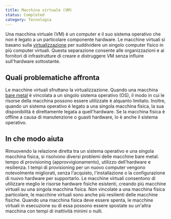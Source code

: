 ```yaml
---
title: Macchina virtuale (VM)
status: Completed
category: Tecnologia
---
```




Una macchina virtuale (VM) è un computer e il suo sistema operativo che non è legato a un particolare componente hardware. Le macchine virtuali si basano sulla [virtualizzazione](/it/virtualization/) per suddividere un singolo computer fisico in più computer virtuali. Questa separazione consente alle organizzazioni e ai fornitori di infrastrutture di creare e distruggere VM senza influire sull'hardware sottostante.

## Quali problematiche affronta

Le macchine virtuali sfruttano la virtualizzazione. Quando una macchina [bare metal](/it/bare-metal-machine/) è vincolata a un singolo sistema operativo (OS), il modo in cui le risorse della macchina possono essere utilizzate è alquanto limitato. Inoltre, quando un sistema operativo è legato a una singola macchina fisica, la sua disponibilità è direttamente legata a quell'hardware. Se la macchina fisica è offline a causa di manutenzione o guasti hardware, lo è anche il sistema operativo.

## In che modo aiuta

Rimuovendo la relazione diretta tra un sistema operativo e una singola macchina fisica, si risolvono diversi problemi delle macchine bare metal: tempo di provisioning (approvvigionamento), utilizzo dell'hardware e resilienza.
I tempi di provisioning per un nuovo computer vengono notevolmente migliorati, senza l'acquisto, l'installazione o la configurazione di nuovo hardware per supportarlo. Le macchine virtuali consentono di utilizzare meglio le risorse hardware fisiche esistenti, creando più macchine virtuali su una singola macchina fisica. Non vincolate a una macchina fisica particolare, le macchine virtuali sono anche più resilienti delle macchine fisiche. Quando una macchina fisica deve essere spenta, le macchine virtuali in esecuzione su di essa possono essere spostate su un'altra macchina con tempi di inattività minimi o nulli.
